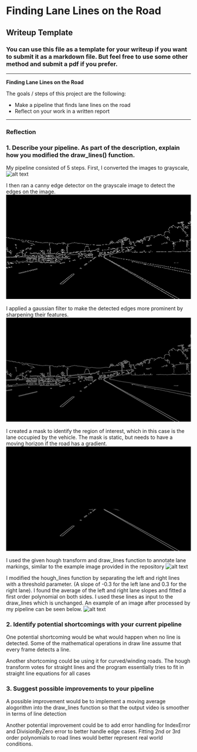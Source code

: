 # **Finding Lane Lines on the Road** 

## Writeup Template

### You can use this file as a template for your writeup if you want to submit it as a markdown file. But feel free to use some other method and submit a pdf if you prefer.

---

**Finding Lane Lines on the Road**

The goals / steps of this project are the following:
* Make a pipeline that finds lane lines on the road
* Reflect on your work in a written report


[//]: # (Image References)

[image1]: ./examples/grayscale.jpg "Grayscale"
[image2]: ./examples/canny.jpg "Canny"
[image3]: ./examples/gauss.jpg "Gauss"
[image4]: ./examples/mask.jpg "Mask"
[image5]: ./examples/line-segments-example.jpg "Lane Markings"
[image6]: ./examples/final.jpg "Extrapolated Road Lines"
---

### Reflection

### 1. Describe your pipeline. As part of the description, explain how you modified the draw_lines() function.

My pipeline consisted of 5 steps. First, I converted the images to grayscale, 
![alt text][image1]

I then ran a canny edge detector on the grayscale image to detect the edges on the image. 
![alt text][image2]

I applied a gaussian filter to make the detected edges more prominent by sharpening their features. 
![alt text][image3]

I created a mask to identify the region of interest, which in this case is the lane occupied by the vehicle. The mask is static, but needs to have a moving horizon if the road has 
a gradient. 
![alt text][image4]

I used the given hough transform and draw_lines function to annotate lane markings, similar to the example image provided in the repository 
![alt text][image5]

I modified the hough_lines function by separating the left and right lines with a threshold parameter. (A slope of -0.3  for the left lane and 0.3 for the right lane). I found the average
of  the left and right lane slopes and fitted a first order polynomial on both sides. I used these lines as input to the draw_lines which is unchanged. An example of an image after processed 
by my pipeline can be seen below. 
![alt text][image5]

### 2. Identify potential shortcomings with your current pipeline


One potential shortcoming would be what would happen when no line is detected. Some of the mathematical operations in draw line assume that every frame detects a line. 


Another shortcoming could be using it for curved/winding roads. The hough transform votes for straight lines and the program essentially tries to fit in straight line equations for all 
cases


### 3. Suggest possible improvements to your pipeline

A possible improvement would be to implement a moving average alogorithm into the draw_lines function so that the output video is smoother in terms of line detection

Another potential improvement could be to add error handling for IndexError and DivisionByZero error to better handle edge cases. Fitting 2nd or 3rd order polynomials to road lines 
would better represent real world conditions.  
